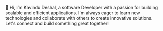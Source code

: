 👋 Hi, I’m Kavindu Deshal, a software Developer with a passion for building scalable and efficient applications. I'm always eager to learn new technologies and collaborate with others to create innovative solutions. Let's connect and build something great together!
